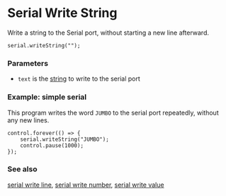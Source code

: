 # Serial Write String

Write a string to the Serial port, without starting a new line afterward.

```sig
serial.writeString("");
```

### Parameters

* `text` is the [string](/types/string) to write to the serial port

### Example: simple serial

This program writes the word `JUMBO` to the serial port repeatedly,
without any new lines.

```blocks
control.forever(() => {
    serial.writeString("JUMBO");
    control.pause(1000);
});
```

### See also

[serial write line](/reference/serial/write-line),
[serial write number](/reference/serial/write-number),
[serial write value](/reference/serial/write-value)
